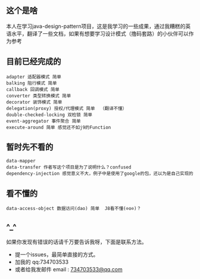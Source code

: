 ## 这个是啥
本人在学习java-design-pattern项目，这是我学习的一些成果，通过我糟糕的英语水平，翻译了一些文档，如果有想要学习设计模式（撸码套路）的小伙伴可以作为参考

## 目前已经完成的
    adapter 适配器模式 简单
    balking 阻行模式 简单
    callback 回调模式 简单
    converter 类型转换模式 简单
    decorator 装饰模式 简单
    delegation(proxy) 授权/代理模式 简单  （翻译不懂）
    double-checked-locking 双检锁 简单
    event-aggregator 事件聚合 简单
    execute-around 简单 感觉还不如j9的Function

## 暂时先不看的
    data-mapper
    data-transfer 作者写这个项目是为了说明什么？confused
    dependency-injection 感觉意义不大，例子中是使用了google的包，还以为是自己实现的
## 看不懂的
    data-access-object 数据访问(dao) 简单  J8看不懂(⊙o⊙)？
## ^_^
如果你发现有错误的话请千万要告诉我呀，下面是联系方法。
* 提一个issues，最简单直接的方式。
* 加我的 qq:734703533
* 或者给我发邮件 email : 734703533@qq.com